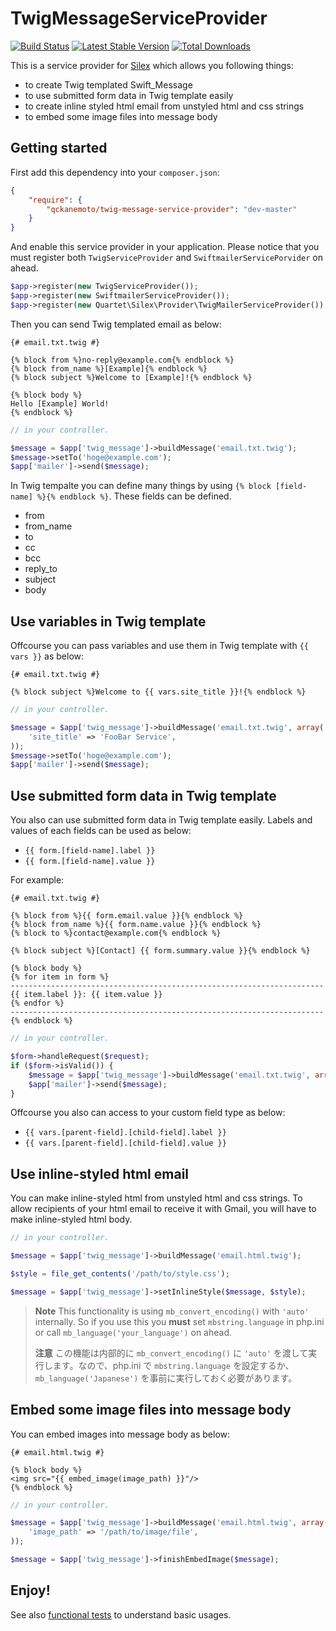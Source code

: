 # TwigMessageServiceProvider

[![Build Status](https://travis-ci.org/qckanemoto/TwigMessageServiceProvider.svg?branch=master)](https://travis-ci.org/qckanemoto/TwigMessageServiceProvider)
[![Latest Stable Version](https://poser.pugx.org/qckanemoto/twig-message-service-provider/v/stable.svg)](https://packagist.org/packages/qckanemoto/twig-message-service-provider)
[![Total Downloads](https://poser.pugx.org/qckanemoto/twig-message-service-provider/downloads.svg)](https://packagist.org/packages/qckanemoto/twig-message-service-provider)

This is a service provider for [Silex](http://silex.sensiolabs.org/) which allows you following things:

 * to create Twig templated Swift_Message
 * to use submitted form data in Twig template easily
 * to create inline styled html email from unstyled html and css strings
 * to embed some image files into message body

## Getting started

First add this dependency into your `composer.json`:

```json
{
    "require": {
        "qckanemoto/twig-message-service-provider": "dev-master"
    }
}
```

And enable this service provider in your application.
Please notice that you must register both `TwigServiceProvider` and `SwiftmailerServicePorvider` on ahead.

```php
$app->register(new TwigServiceProvider());
$app->register(new SwiftmailerServiceProvider());
$app->register(new Quartet\Silex\Provider\TwigMailerServiceProvider());
```

Then you can send Twig templated email as below:

```twig
{# email.txt.twig #}

{% block from %}no-reply@example.com{% endblock %}
{% block from_name %}[Example]{% endblock %}
{% block subject %}Welcome to [Example]!{% endblock %}

{% block body %}
Hello [Example] World!
{% endblock %}
```

```php
// in your controller.

$message = $app['twig_message']->buildMessage('email.txt.twig');
$message->setTo('hoge@example.com');
$app['mailer']->send($message);
```

In Twig tempalte you can define many things by using `{% block [field-name] %}{% endblock %}`.
These fields can be defined.

 * from
 * from_name
 * to
 * cc
 * bcc
 * reply_to
 * subject
 * body

## Use variables in Twig template

Offcourse you can pass variables and use them in Twig template with `{{ vars }}` as below:

```twig
{# email.txt.twig #}

{% block subject %}Welcome to {{ vars.site_title }}!{% endblock %}
```

```php
// in your controller.

$message = $app['twig_message']->buildMessage('email.txt.twig', array(
    'site_title' => 'FooBar Service',
));
$message->setTo('hoge@example.com');
$app['mailer']->send($message);
```

## Use submitted form data in Twig template

You also can use submitted form data in Twig template easily.
Labels and values of each fields can be used as below:

 * `{{ form.[field-name].label }}`
 * `{{ form.[field-name].value }}`

For example:

```twig
{# email.txt.twig #}

{% block from %}{{ form.email.value }}{% endblock %}
{% block from_name %}{{ form.name.value }}{% endblock %}
{% block to %}contact@example.com{% endblock %}

{% block subject %}[Contact] {{ form.summary.value }}{% endblock %}

{% block body %}
{% for item in form %}
----------------------------------------------------------------------
{{ item.label }}: {{ item.value }}
{% endfor %}
----------------------------------------------------------------------
{% endblock %}
```

```php
// in your controller.

$form->handleRequest($request);
if ($form->isValid()) {
    $message = $app['twig_message']->buildMessage('email.txt.twig', array(), $form);
    $app['mailer']->send($message);
}
```

Offcourse you also can access to your custom field type as below:

 * `{{ vars.[parent-field].[child-field].label }}`
 * `{{ vars.[parent-field].[child-field].value }}`

## Use inline-styled html email

You can make inline-styled html from unstyled html and css strings.
To allow recipients of your html email to receive it with Gmail, you will have to make inline-styled html body.

```php
// in your controller.

$message = $app['twig_message']->buildMessage('email.html.twig');

$style = file_get_contents('/path/to/style.css');

$message = $app['twig_message']->setInlineStyle($message, $style);
```

> **Note**
> This functionality is using `mb_convert_encoding()` with `'auto'` internally. So if you use this you **must** set `mbstring.language` in php.ini or call `mb_language('your_language')` on ahead.
>
> **注意**
> この機能は内部的に `mb_convert_encoding()` に `'auto'` を渡して実行します。なので、php.ini で `mbstring.language` を設定するか、`mb_language('Japanese')` を事前に実行しておく必要があります。

## Embed some image files into message body

You can embed images into message body as below:

```twig
{# email.html.twig #}

{% block body %}
<img src="{{ embed_image(image_path) }}"/>
{% endblock %}
```

```php
// in your controller.

$message = $app['twig_message']->buildMessage('email.html.twig', array(
    'image_path' => '/path/to/image/file',
));

$message = $app['twig_message']->finishEmbedImage($message);
```

## Enjoy!

See also [functional tests](tests/FunctionalTest.php) to understand basic usages.
